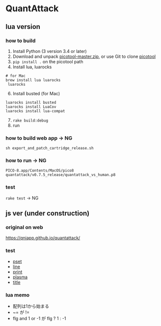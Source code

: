 # QuantAttack

## lua version

### how to build

1. Install Python (3 version 3.4 or later)
2. Download and unpack [picotool-master.zip](https://github.com/dansanderson/picotool/archive/master.zip), or use Git to clone [picotool](https://github.com/dansanderson/picotool)
3. ```pip install .``` on the picotool path
4. Install lua, luarocks
```
# for Mac
brew install lua luarocks
 luarocks
```
6. Install busted (for Mac)
```
luarocks install busted
luarocks install LuaCov
luarocks install lua-compat
```
7. ```rake build:debug```
8. run

### how to build web app → NG

```
sh export_and_patch_cartridge_release.sh
```

### how to run → NG

```
PICO-8.app/Contents/MacOS/pico8 quantattack/v0.7.5_release/quantattack_vs_human.p8
```

### test

```rake test``` → NG

## js ver (under construction)

### original on web

https://qniapp.github.io/quantattack/

### test

- [pset](https://code4fukui.github.io/quantattack/test/pset.html)
- [line](https://code4fukui.github.io/quantattack/test/line.html)
- [print](https://code4fukui.github.io/quantattack/test/print.html)
- [plasma](https://code4fukui.github.io/quantattack/test/plasma.html)
- [title](https://code4fukui.github.io/quantattack/test/title.html)

### lua memo

- 配列は1から始まる
- ~= が !=
- flg and 1 or -1 が flg ? 1 : -1
